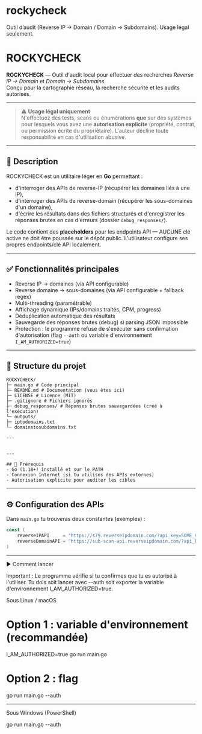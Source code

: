 # rockycheck
Outil d’audit (Reverse IP → Domain / Domain → Subdomains). Usage légal seulement.


# ROCKYCHECK

**ROCKYCHECK** — Outil d'audit local pour effectuer des recherches *Reverse IP → Domain* et *Domain → Subdomains*.  
Conçu pour la cartographie réseau, la recherche sécurité et les audits autorisés.

---

> ⚠️ **Usage légal uniquement**  
> N'effectuez des tests, scans ou énumérations **que** sur des systèmes pour lesquels vous avez une **autorisation explicite** (propriété, contrat, ou permission écrite du propriétaire). L'auteur décline toute responsabilité en cas d'utilisation abusive.

---

## 🔎 Description
ROCKYCHECK est un utilitaire léger en **Go** permettant :
- d'interroger des APIs de reverse-IP (récupérer les domaines liés à une IP),
- d'interroger des APIs de reverse-domain (récupérer les sous-domaines d'un domaine),
- d'écrire les résultats dans des fichiers structurés et d'enregistrer les réponses brutes en cas d'erreurs (dossier `debug_responses/`).

Le code contient des **placeholders** pour les endpoints API — AUCUNE clé active ne doit être poussée sur le dépôt public. L'utilisateur configure ses propres endpoints/clé API localement.

---

## ✅ Fonctionnalités principales
- Reverse IP → domaines (via API configurable)
- Reverse domaine → sous-domaines (via API configurable + fallback regex)
- Multi-threading (paramétrable)
- Affichage dynamique (IPs/domains traités, CPM, progress)
- Déduplication automatique des résultats
- Sauvegarde des réponses brutes (debug) si parsing JSON impossible
- Protection : le programme refuse de s'exécuter sans confirmation d'autorisation (flag `--auth` ou variable d'environnement `I_AM_AUTHORIZED=true`)

---

## 📁 Structure du projet

```
ROCKYCHECK/
├─ main.go # Code principal
├─ README.md # Documentation (vous êtes ici)
├─ LICENSE # Licence (MIT)
├─ .gitignore # Fichiers ignorés
├─ debug_responses/ # Réponses brutes sauvegardées (créé à l'exécution)
└─ outputs/
├─ iptodomains.txt
└─ domainstosubdomains.txt

---


---

## 🔧 Prérequis
- Go (1.18+) installé et sur le PATH
- Connexion Internet (si tu utilises des APIs externes)
- Autorisation explicite pour auditer les cibles

```
---

## ⚙️ Configuration des APIs
Dans `main.go` tu trouveras deux constantes (exemples) :

```go
const (
    reverseIPAPI     = "https://s79.reverseipdomain.com/?api_key=SOME_KEY&ip={ip}&limit=5000"
    reverseDomainAPI = "https://sub-scan-api.reverseipdomain.com/?api_key=PUBLIC_LICENSE&domain={domain}"
)
```

---

▶️ Comment lancer

Important : Le programme vérifie si tu confirmes que tu es autorisé à l'utiliser. Tu dois soit lancer avec --auth soit exporter la variable d'environnement I_AM_AUTHORIZED=true.

Sous Linux / macOS

# Option 1 : variable d'environnement (recommandée)
I_AM_AUTHORIZED=true go run main.go

# Option 2 : flag
go run main.go --auth

---

Sous Windows (PowerShell)

go run main.go --auth
